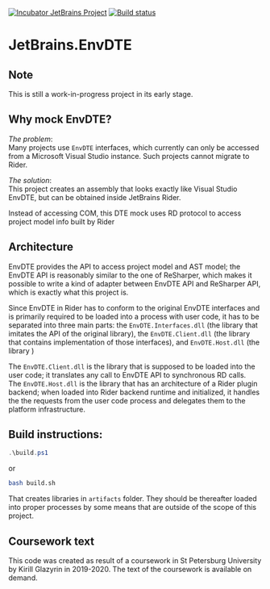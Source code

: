 ﻿[![Incubator JetBrains Project](http://jb.gg/badges/incubator.svg)](https://confluence.jetbrains.com/display/ALL/JetBrains+on+GitHub)
[![Build status](https://ci.appveyor.com/api/projects/status/3k72xhgntrj5t9h2?svg=true)](https://ci.appveyor.com/project/kirillgla/jetbrains-envdte)

JetBrains.EnvDTE
====

Note
----
This is still a work-in-progress project in its early stage.

Why mock EnvDTE?
----
*The problem*:  
Many projects use `EnvDTE` interfaces, which currently can only be accessed from a Microsoft Visual Studio instance.
 Such projects cannot migrate to Rider.

*The solution*:  
This project creates an assembly that looks exactly like Visual Studio EnvDTE, but can be obtained inside JetBrains Rider.

Instead of accessing COM, this DTE mock uses RD protocol to access project model info built by Rider

Architecture
----
EnvDTE provides the API to access project model and AST model; the EnvDTE API is reasonably similar to the one of ReSharper,
which makes it possible to write a kind of adapter between EnvDTE API and ReSharper API, which is exactly what this project is.

Since EnvDTE in Rider has to conform to the original EnvDTE interfaces and is primarily required to be loaded into a process with user code,
it has to be separated into three main parts: the `EnvDTE.Interfaces.dll` (the library that imitates the API of the original library),
the `EnvDTE.Client.dll` (the library that contains implementation of those interfaces), and `EnvDTE.Host.dll` (the library )

The `EnvDTE.Client.dll` is the library that is supposed to be loaded into the user code; it translates any call to EnvDTE API to synchronous RD calls.  
The `EnvDTE.Host.dll` is the library that has an architecture of a Rider plugin backend;
when loaded into Rider backend runtime and initialized, it handles the the requests from the user code process
and delegates them to the platform infrastructure.

Build instructions:
----
```powershell
.\build.ps1
```
or
```bash
bash build.sh
```

That creates libraries in `artifacts` folder.
They should be thereafter loaded into proper processes by some means that are outside of the scope of this project.

Coursework text
----
This code was created as result of a coursework in St Petersburg University by Kirill Glazyrin in 2019-2020.
The text of the coursework is available on demand.
